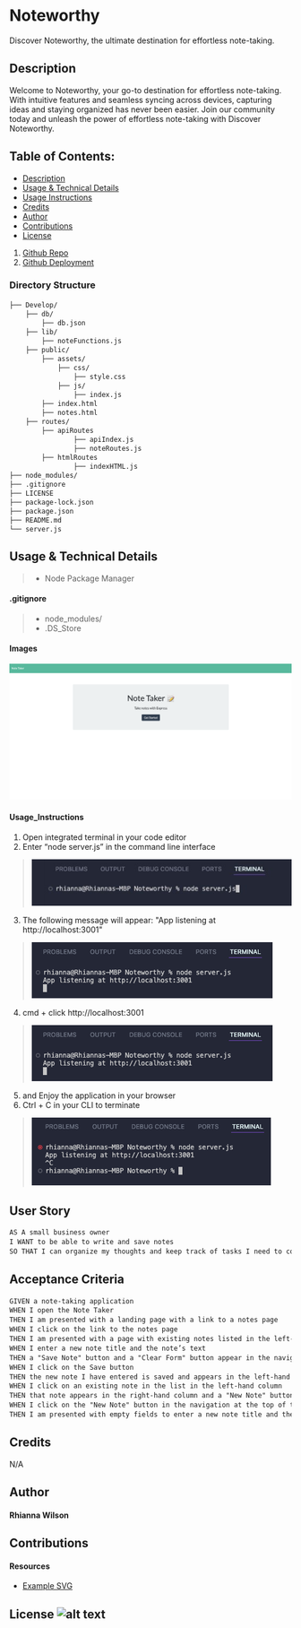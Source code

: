 # Noteworthy
Discover Noteworthy, the ultimate destination for effortless note-taking. 

## Description
Welcome to Noteworthy, your go-to destination for effortless note-taking. With intuitive features and seamless syncing across devices, capturing ideas and staying organized has never been easier. Join our community today and unleash the power of effortless note-taking with Discover Noteworthy.

## Table of Contents:
- [Description](#Description)
- [Usage & Technical Details](#Usage)
- [Usage Instructions](#Usage_Instructions)
- [Credits](#Credits)
- [Author](#Author)
- [Contributions](#Contributions)
- [License](#License)

1. [Github Repo](#)
2. [Github Deployment](#)


### Directory Structure
```  
├── Develop/ 
    ├── db/                
        ├── db.json       
    ├── lib/    
        ├── noteFunctions.js 
    ├── public/  
        ├── assets/  
            ├── css/
                ├── style.css
            ├── js/
                ├── index.js            
        ├── index.html 
        ├── notes.html
    ├── routes/  
        ├── apiRoutes
                ├── apiIndex.js
                ├── noteRoutes.js    
        ├── htmlRoutes
                ├── indexHTML.js  
├── node_modules/           
├── .gitignore 
├── LICENSE 
├── package-lock.json
├── package.json
├── README.md
└── server.js         
```

## Usage & Technical Details
> - Node Package Manager

#### .gitignore 
> - node_modules/
> - .DS_Store

#### Images

![alt text](<Develop/public/assets/images/Main Note Taker Website Page - img example.png>)




#### Usage_Instructions
1. Open integrated terminal in your code editor
2. Enter “node server.js” in the command line interface
> ![alt text](<Develop/public/assets/images/Terminal - node server.js example img.jpeg>)
3. The following message will appear: "App listening at http://localhost:3001"
> ![PORT MSG in CLI : App Listening Link](./Develop/public/assets/images/App%20Listening%20Message%20Response%20-%20img%20example.png)
4. cmd + click http://localhost:3001
> ![PORT MSG in CLI : App Listening Link](./Develop/public/assets/images/App%20Listening%20Message%20Response%20-%20img%20example.png)
5. and Enjoy the application in your browser
6. Ctrl + C in your CLI to terminate 
> ![Terminating PORT](<Develop/public/assets/images/ctrl + c to cancel live server - img example.png>)

## User Story
```md
AS A small business owner
I WANT to be able to write and save notes
SO THAT I can organize my thoughts and keep track of tasks I need to complete
```

## Acceptance Criteria
```md
GIVEN a note-taking application
WHEN I open the Note Taker
THEN I am presented with a landing page with a link to a notes page
WHEN I click on the link to the notes page
THEN I am presented with a page with existing notes listed in the left-hand column, plus empty fields to enter a new note title and the note’s text in the right-hand column
WHEN I enter a new note title and the note’s text
THEN a "Save Note" button and a "Clear Form" button appear in the navigation at the top of the page
WHEN I click on the Save button
THEN the new note I have entered is saved and appears in the left-hand column with the other existing notes and the buttons in the navigation disappear
WHEN I click on an existing note in the list in the left-hand column
THEN that note appears in the right-hand column and a "New Note" button appears in the navigation
WHEN I click on the "New Note" button in the navigation at the top of the page
THEN I am presented with empty fields to enter a new note title and the note’s text in the right-hand column and the button disappears
```

## Credits
N/A

## Author
#### Rhianna Wilson

## Contributions
#### Resources
* [Example SVG](https://static.fullstack-bootcamp.com/fullstack-ground/module-10/circle.svg)

## License ![alt text](https://img.shields.io/badge/License-_MIT-blue.svg)
